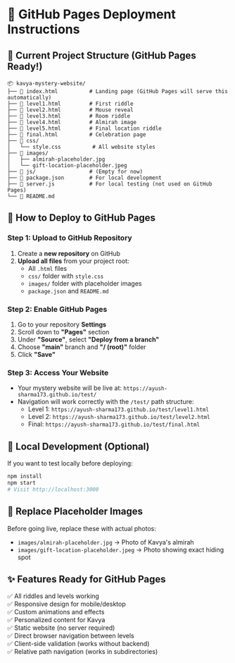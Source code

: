 # 🚀 GitHub Pages Deployment Instructions

## 📁 Current Project Structure (GitHub Pages Ready!)
```
📦 kavya-mystery-website/
├── 📄 index.html          # Landing page (GitHub Pages will serve this automatically)
├── 📄 level1.html         # First riddle
├── 📄 level2.html         # Mouse reveal
├── 📄 level3.html         # Room riddle  
├── 📄 level4.html         # Almirah image
├── 📄 level5.html         # Final location riddle
├── 📄 final.html          # Celebration page
├── 📁 css/
│   └── style.css          # All website styles
├── 📁 images/
│   ├── almirah-placeholder.jpg
│   └── gift-location-placeholder.jpeg
├── 📁 js/                 # (Empty for now)
├── 📄 package.json        # For local development
├── 📄 server.js           # For local testing (not used on GitHub Pages)
└── 📄 README.md
```

## 🌟 How to Deploy to GitHub Pages

### Step 1: Upload to GitHub Repository
1. Create a **new repository** on GitHub
2. **Upload all files** from your project root:
   - All `.html` files
   - `css/` folder with `style.css`
   - `images/` folder with placeholder images
   - `package.json` and `README.md`

### Step 2: Enable GitHub Pages
1. Go to your repository **Settings**
2. Scroll down to **"Pages"** section
3. Under **"Source"**, select **"Deploy from a branch"**
4. Choose **"main"** branch and **"/ (root)"** folder
5. Click **"Save"**

### Step 3: Access Your Website
- Your mystery website will be live at: `https://ayush-sharma173.github.io/test/`
- Navigation will work correctly with the `/test/` path structure:
  - Level 1: `https://ayush-sharma173.github.io/test/level1.html`
  - Level 2: `https://ayush-sharma173.github.io/test/level2.html`
  - Final: `https://ayush-sharma173.github.io/test/final.html`

## 🔧 Local Development (Optional)
If you want to test locally before deploying:
```bash
npm install
npm start
# Visit http://localhost:3000
```

## 🎁 Replace Placeholder Images
Before going live, replace these with actual photos:
- `images/almirah-placeholder.jpg` → Photo of Kavya's almirah
- `images/gift-location-placeholder.jpeg` → Photo showing exact hiding spot

## ✨ Features Ready for GitHub Pages
✅ All riddles and levels working  
✅ Responsive design for mobile/desktop  
✅ Custom animations and effects  
✅ Personalized content for Kavya  
✅ Static website (no server required)  
✅ Direct browser navigation between levels  
✅ Client-side validation (works without backend)  
✅ Relative path navigation (works in subdirectories) 